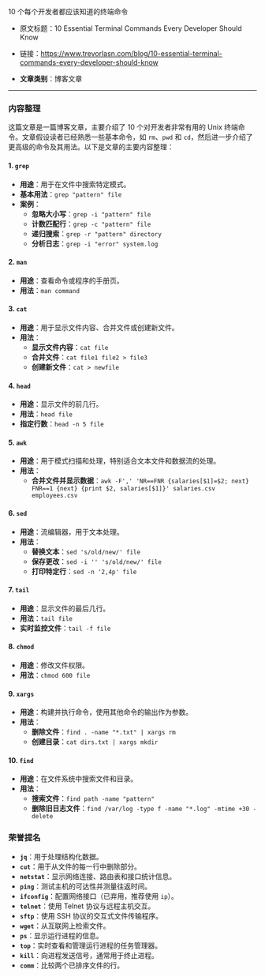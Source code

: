 10 个每个开发者都应该知道的终端命令  
  - 原文标题：10 Essential Terminal Commands Every Developer Should Know  
  - 链接：https://www.trevorlasn.com/blog/10-essential-terminal-commands-every-developer-should-know  

- **文章类别**：博客文章  

---

### 内容整理

这篇文章是一篇博客文章，主要介绍了 10 个对开发者非常有用的 Unix 终端命令。文章假设读者已经熟悉一些基本命令，如 `rm`、`pwd` 和 `cd`，然后进一步介绍了更高级的命令及其用法。以下是文章的主要内容整理：

#### 1. `grep`
- **用途**：用于在文件中搜索特定模式。
- **基本用法**：`grep "pattern" file`
- **案例**：
  - **忽略大小写**：`grep -i "pattern" file`
  - **计数匹配行**：`grep -c "pattern" file`
  - **递归搜索**：`grep -r "pattern" directory`
  - **分析日志**：`grep -i "error" system.log`

#### 2. `man`
- **用途**：查看命令或程序的手册页。
- **用法**：`man command`

#### 3. `cat`
- **用途**：用于显示文件内容、合并文件或创建新文件。
- **用法**：
  - **显示文件内容**：`cat file`
  - **合并文件**：`cat file1 file2 > file3`
  - **创建新文件**：`cat > newfile`

#### 4. `head`
- **用途**：显示文件的前几行。
- **用法**：`head file`
- **指定行数**：`head -n 5 file`

#### 5. `awk`
- **用途**：用于模式扫描和处理，特别适合文本文件和数据流的处理。
- **用法**：
  - **合并文件并显示数据**：`awk -F',' 'NR==FNR {salaries[$1]=$2; next} FNR==1 {next} {print $2, salaries[$1]}' salaries.csv employees.csv`

#### 6. `sed`
- **用途**：流编辑器，用于文本处理。
- **用法**：
  - **替换文本**：`sed 's/old/new/' file`
  - **保存更改**：`sed -i '' 's/old/new/' file`
  - **打印特定行**：`sed -n '2,4p' file`

#### 7. `tail`
- **用途**：显示文件的最后几行。
- **用法**：`tail file`
- **实时监控文件**：`tail -f file`

#### 8. `chmod`
- **用途**：修改文件权限。
- **用法**：`chmod 600 file`

#### 9. `xargs`
- **用途**：构建并执行命令，使用其他命令的输出作为参数。
- **用法**：
  - **删除文件**：`find . -name "*.txt" | xargs rm`
  - **创建目录**：`cat dirs.txt | xargs mkdir`

#### 10. `find`
- **用途**：在文件系统中搜索文件和目录。
- **用法**：
  - **搜索文件**：`find path -name "pattern"`
  - **删除旧日志文件**：`find /var/log -type f -name "*.log" -mtime +30 -delete`

### 荣誉提名
- **`jq`**：用于处理结构化数据。
- **`cut`**：用于从文件的每一行中删除部分。
- **`netstat`**：显示网络连接、路由表和接口统计信息。
- **`ping`**：测试主机的可达性并测量往返时间。
- **`ifconfig`**：配置网络接口（已弃用，推荐使用 `ip`）。
- **`telnet`**：使用 Telnet 协议与远程主机交互。
- **`sftp`**：使用 SSH 协议的交互式文件传输程序。
- **`wget`**：从互联网上检索文件。
- **`ps`**：显示运行进程的信息。
- **`top`**：实时查看和管理运行进程的任务管理器。
- **`kill`**：向进程发送信号，通常用于终止进程。
- **`comm`**：比较两个已排序文件的行。
